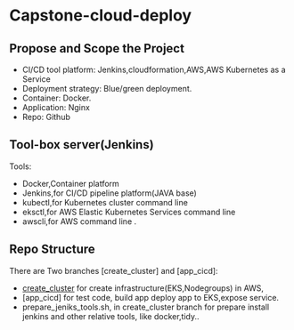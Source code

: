 # Capstone-cloud-deploy


## Propose and Scope the Project
- CI/CD tool platform: Jenkins,cloudformation,AWS,AWS Kubernetes as a Service
- Deployment strategy: Blue/green deployment.
- Container: Docker.
- Application: Nginx
- Repo: Github


## Tool-box server(Jenkins)
Tools:
- Docker,Container platform
- Jenkins,for CI/CD pipeline platform(JAVA base)
- kubectl,for Kubernetes cluster command line
- eksctl,for AWS Elastic Kubernetes Services command line
- awscli,for AWS  command line
.

## Repo Structure
There are Two branches [create_cluster] and [app_cicd]: 
- [create_cluster](https://github.com/davincizhao/Capstone-cloud-deploy/tree/create_cluster) for create infrastructure(EKS,Nodegroups) in AWS, 
- [app_cicd] for test code, build app deploy app to EKS,expose service.
- prepare_jeniks_tools.sh, in create_cluster branch for prepare install jenkins and other relative tools, like docker,tidy..
